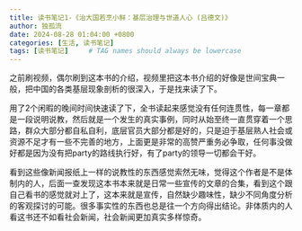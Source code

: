 ```yaml
---
title: 读书笔记1-《治大国若烹小鲜：基层治理与世道人心 (吕德文)》
author: 独孤流
date: 2024-08-28 01:04:00 +0800
categories: [生活, 读书笔记]
tags: [读书笔记]     # TAG names should always be lowercase
---
```


之前刷视频，偶尔刷到这本书的介绍，视频里把这本书介绍的好像是世间宝典一般，把中国的各类基层现象剖析的很深入，于是找来读了下。

用了2个闲暇的晚间时间快速读了下，全书读起来感觉没有任何连贯性，每一章都是一段说明说教，然后就是一个发生的真实事例，同时从始至终一直贯穿着一个思路，群众大部分都自私自利，底层官员大部分都是好的，只是迫于基层熟人社会或资源不足才有一些不完善的地方，上面更是非常的高赞严重务必争取，任何事没做好都是因为没有把party的路线执行好，有了party的领导一切都会干好。

看到这些像新闻报纸上一样的说教性的东西感觉索然无味，觉得这个作者是不是体制内的人，后面一查发现这本书本来就是日常一些宣传的文章的合集，看到这个跟自己看书的感觉就对上了，这本来就是宣传，自然缺少趣味性，缺少不同角度分析的客观探讨的可能。很多事实性的东西也总是往一个方向得出结论。非体质内的人看这书还不如看社会新闻，社会新闻更加真实多样惊奇。
